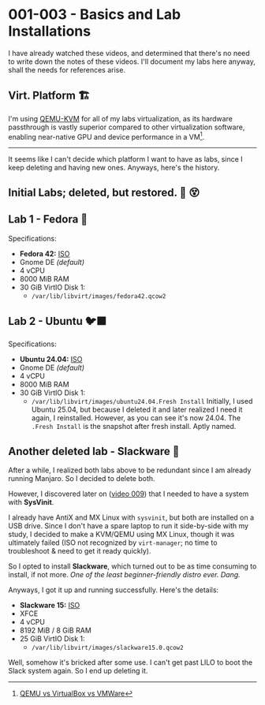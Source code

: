 # 001-003 - Basics and Lab Installations

I have already watched these videos, and determined that there's no need to write down the notes of these videos.
I'll document my labs here anyway, shall the needs for references arise.

## Virt. Platform 🏗️
I'm using [QEMU-KVM](https://tinypilotkvm.com/blogs/insights/kvm-vs-qemu) for all of my labs virtualization, as its hardware passthrough is vastly superior compared to other virtualization software, enabling near-native GPU and device performance in a VM[^1].

[^1]: [QEMU vs VirtualBox vs VMWare](https://www.diskinternals.com/vmfs-recovery/qemu-vs-virtualbox-vs-vmware/)

---

It seems like I can't decide which platform I want to have as labs, since I keep deleting and having new ones. Anyways, here's the history.

## Initial Labs; deleted, but restored. 🚮 😵
## Lab 1 - Fedora 🎩
Specifications: 
- **Fedora 42:** [ISO](https://download.fedoraproject.org/pub/fedora/linux/releases/42/Workstation/x86_64/iso/Fedora-Workstation-Live-42-1.1.x86_64.iso)
- Gnome DE *(default)*
- 4 vCPU
- 8000 MiB RAM
- 30 GiB VirtIO Disk 1:
	- `/var/lib/libvirt/images/fedora42.qcow2`

## Lab 2 - Ubuntu 🐦‍⬛
Specifications:
- **Ubuntu 24.04:** [ISO](https://ubuntu.com/download/desktop/thank-you?version=24.04.3&architecture=amd64&lts=true)
- Gnome DE *(default)*
-  4 vCPU
- 8000 MiB RAM
-  30 GiB VirtIO Disk 1:
	- `/var/lib/libvirt/images/ubuntu24.04.Fresh Install`
Initially, I used Ubuntu 25.04, but because I deleted it and later realized I need it again, I reinstalled. However, as you can see it's now 24.04. The `.Fresh Install` is the snapshot after fresh install. Aptly named.


## Another deleted lab - Slackware 🫟
After a while, I realized both labs above to be redundant since I am already running Manjaro. So I decided to delete both. 

However, I discovered later on ([video 009](009_1-2-runlevels-targets-concepts.md)) that I needed to have a system with **SysVinit**. 

I already have AntiX and MX Linux with `sysvinit`, but both are installed on a USB drive. Since I don't have a spare laptop to run it side-by-side with my study, I decided to make a KVM/QEMU using MX Linux, though it was ultimately failed (ISO not recognized by `virt-manager`; no time to troubleshoot & need to get it ready quickly).

So I opted to install **Slackware**, which turned out to be as time consuming to install, if not more. *One of the least beginner-friendly distro ever. Dang.* 

Anyways, I got it up and running successfully. Here's the details: 
- **Slackware 15:** [ISO](https://iso.ukdw.ac.id/slackware/slackware64-15.0-iso/)
- XFCE
- 4 vCPU
- 8192 MiB / 8 GiB RAM
- 25 GiB VirtIO Disk 1:
	- `/var/lib/libvirt/images/slackware15.0.qcow2`

Well, somehow it's bricked after some use. I can't get past LILO to boot the Slack system again. So I end up deleting it.